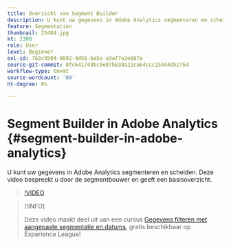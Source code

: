 ```yaml
---
title: Overzicht van Segment Builder
description: U kunt uw gegevens in Adobe Analytics segmenteren en scheiden. Deze video bespreekt u door de segmentbouwer en geeft een basisoverzicht.
feature: Segmentation
thumbnail: 25404.jpg
kt: 2300
role: User
level: Beginner
exl-id: 763c9504-0692-4d56-ba5e-a3af7e2e607a
source-git-commit: 8fc641743bc9e07b838a22ca64ccc15344d52764
workflow-type: tm+mt
source-wordcount: '80'
ht-degree: 0%

---
```


# Segment Builder in Adobe Analytics {#segment-builder-in-adobe-analytics}

U kunt uw gegevens in Adobe Analytics segmenteren en scheiden. Deze video bespreekt u door de segmentbouwer en geeft een basisoverzicht.

>[!VIDEO](https://video.tv.adobe.com/v/25404/?quality=12&learn=on)

>[!INFO]
>
> Deze video maakt deel uit van een cursus [Gegevens filteren met aangepaste segmentatie en datums](https://experienceleague.adobe.com/?recommended=Analytics-U-1-2021.1.filterdata), gratis beschikbaar op Experience League!
